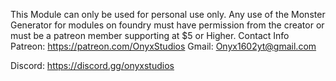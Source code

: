 This Module can only be used for personal use only.
Any use of the Monster Generator for modules on foundry must have permission from the creator or must be a patreon member supporting at $5 or Higher.
Contact Info
Patreon: https://patreon.com/OnyxStudios
Gmail: Onyx1602yt@gmail.com

Discord: https://discord.gg/onyxstudios
